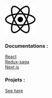 <img src="https://github.com/frmi2018/portfolio/blob/main/public/media/logos/react.png"  width="100" height=auto>

### Documentations :

[React](https://fr.reactjs.org/)  
[Redux-saga](https://redux-saga.js.org/)  
[Next.js](https://nextjs.org/)

### Projets :  

[See here](http://michaudfranck.ovh/wp-admin/post.php?post=227&action=edit)
